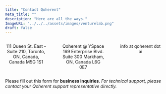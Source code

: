 ```yaml
---
title: "Contact Qoherent"
meta_title: ""
description: "Here are all the ways."
ImageURL: "../../../assets/images/venturelab.png"
draft: false
---
```



<style>
  .contact-grid {
    display: grid;
    grid-template-columns: repeat(auto-fit, minmax(250px, 1fr));
    gap: 50px;
    max-width: 800px;
    margin: 0 auto;
  }

  .contact-item {
    text-align: center;
  }

  .logo {
    max-width: 100%;
    height: auto;
  }

  .icon{
    font-size: 35px;
  }

  @media (min-width: 600px) {
    .contact-grid {
      grid-template-columns: repeat(3, 1fr);
    }

    .icon {
      font-size: 60px;
    }
  }
</style>

<div class="contact-grid">
  <div class="contact-item">
    <i class="fa-regular fa-building icon"></i>
    <p>111 Queen St. East - Suite 210, Toronto, ON, Canada, Canada M5G 1S1</p>
  </div>
  <div class="contact-item">
    <i class="fa-solid fa-truck icon"></i>
    <p>Qoherent @ YSpace
        169 Enterprise Blvd.
        Suite 300
        Markham, ON, Canada
        L6G 0E7</p>
  </div>
  <div class="contact-item">
    <i class="fa-regular fa-envelope icon"></i>
    <p>info at qoherent dot ai</p>
  </div>
</div>


Please fill out this form for **business inquiries**. _For technical support, please contact your Qoherent support representative directly._

